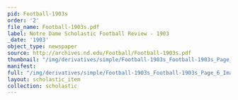 ```yaml
---
pid: Football-1903s
order: '2'
file_name: Football-1903s.pdf
label: Notre Dame Scholastic Football Review - 1903
_date: '1903'
object_type: newspaper
source: http://archives.nd.edu/Football/Football-1903s.pdf
thumbnail: "/img/derivatives/simple/Football-1903s_Football-1903s_Page_6_Image_0001/thumbnail.jpg"
manifest:
full: "/img/derivatives/simple/Football-1903s_Football-1903s_Page_6_Image_0001/fullwidth.jpg"
layout: scholastic_item
collection: scholastic
---
```

